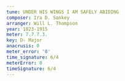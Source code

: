 ```yaml
---
tune: UNDER HIS WINGS I AM SAFELY ABIDING
composer: Ira D. Sankey
arranger: Will L. Thompson
year: 1823-1915
meter: 7.7.7.3.
key: D♭ Major
anacrusis: 0
meter_error: '0'
time_signature: 6/4
meterError: 0
timeSignature: 6/4
---
```


